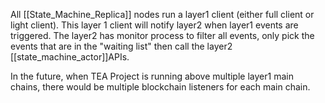 All [[State_Machine_Replica]] nodes run a layer1 client (either full client or light client). This layer 1 client will notify layer2 when layer1 events are triggered. The layer2 has monitor process to filter all events, only pick the events that are in the "waiting list" then call the layer2 [[state_machine_actor]]APIs. 

In the future, when TEA Project is running above multiple layer1 main chains, there would be multiple blockchain listeners for each main chain.